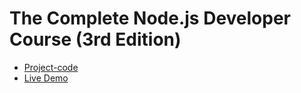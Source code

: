 # The Complete Node.js Developer Course (3rd Edition)

- [Project-code](./Projects/Chat-App)
- [Live Demo](https://abdelrahman-chat-app.herokuapp.com/)
